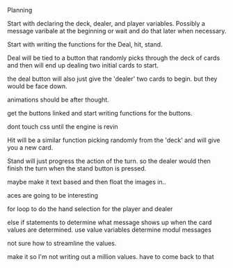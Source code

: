 Planning

Start with declaring the deck, dealer, and player variables. Possibly a message varibale at the beginning or wait and do that later when necessary. 

Start with writing the functions for the Deal, hit, stand.

Deal will be tied to a button that randomly picks through the deck of cards and then will end up dealing two initial cards to start.

the deal button will also just give the 'dealer' two cards to begin. but they would be face down.

animations should be after thought.

get the buttons linked and start writing functions for the buttons. 

dont touch css until the engine is revin 




Hit will be a similar function picking randomly from the 'deck' and will give you a new card.

Stand will just progress the action of the turn. so the dealer would then finish the turn when the stand button is pressed.

maybe make it text based and then float the images in..

aces are going to be interesting

for loop to do the hand selection for the player and dealer

else if statements to determine what message shows up when the card values are determined. use value variables determine modul messages

not sure how to streamline the values. 

make it so I'm not writing out a million values. have to come back to that

